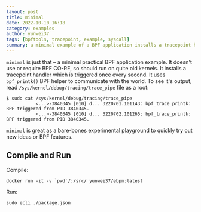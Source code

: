 ```yaml
---
layout: post
title: minimal
date: 2022-10-10 16:18
category: examples
author: yunwei37
tags: [bpftools, tracepoint, example, syscall]
summary: a minimal example of a BPF application installs a tracepoint handler which is triggered by write syscall
---
```



`minimal` is just that – a minimal practical BPF application example. It
doesn't use or require BPF CO-RE, so should run on quite old kernels. It
installs a tracepoint handler which is triggered once every second. It uses
`bpf_printk()` BPF helper to communicate with the world. To see it's output,
read `/sys/kernel/debug/tracing/trace_pipe` file as a root:

```shell
$ sudo cat /sys/kernel/debug/tracing/trace_pipe
           <...>-3840345 [010] d... 3220701.101143: bpf_trace_printk: BPF triggered from PID 3840345.
           <...>-3840345 [010] d... 3220702.101265: bpf_trace_printk: BPF triggered from PID 3840345.
```

`minimal` is great as a bare-bones experimental playground to quickly try out
new ideas or BPF features.

## Compile and Run

 

Compile:

```console
docker run -it -v `pwd`/:/src/ yunwei37/ebpm:latest
```

Run:

```console
sudo ecli ./package.json
```